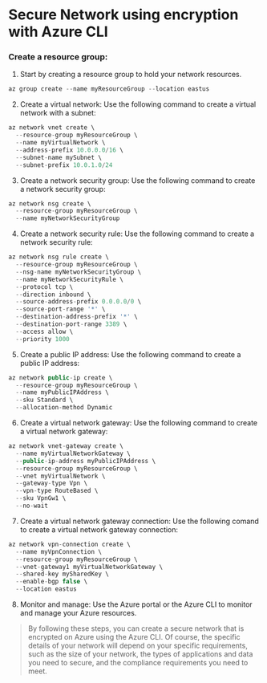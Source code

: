 # Secure Network using encryption with Azure CLI

### Create a resource group:

1. Start by creating a resource group to hold your network resources.

```js
az group create --name myResourceGroup --location eastus
```

2. Create a virtual network: Use the following command to create a virtual network with a subnet:

```js
az network vnet create \
  --resource-group myResourceGroup \
  --name myVirtualNetwork \
  --address-prefix 10.0.0.0/16 \
  --subnet-name mySubnet \
  --subnet-prefix 10.0.1.0/24
```

3. Create a network security group: Use the following command to create a network security group:

```js
az network nsg create \
  --resource-group myResourceGroup \
  --name myNetworkSecurityGroup
```

4. Create a network security rule: Use the following command to create a network security rule:

```js
az network nsg rule create \
  --resource-group myResourceGroup \
  --nsg-name myNetworkSecurityGroup \
  --name myNetworkSecurityRule \
  --protocol tcp \
  --direction inbound \
  --source-address-prefix 0.0.0.0/0 \
  --source-port-range '*' \
  --destination-address-prefix '*' \
  --destination-port-range 3389 \
  --access allow \
  --priority 1000
```

5. Create a public IP address: Use the following command to create a public IP address:

```js
az network public-ip create \
  --resource-group myResourceGroup \
  --name myPublicIPAddress \
  --sku Standard \
  --allocation-method Dynamic
```

6. Create a virtual network gateway: Use the following command to create a virtual network gateway:

```js
az network vnet-gateway create \
  --name myVirtualNetworkGateway \
  --public-ip-address myPublicIPAddress \
  --resource-group myResourceGroup \
  --vnet myVirtualNetwork \
  --gateway-type Vpn \
  --vpn-type RouteBased \
  --sku VpnGw1 \
  --no-wait
```

7. Create a virtual network gateway connection: Use the following comand to create a virtual network gateway connection: 

```js
az network vpn-connection create \
  --name myVpnConnection \
  --resource-group myResourceGroup \
  --vnet-gateway1 myVirtualNetworkGateway \
  --shared-key mySharedKey \
  --enable-bgp false \
  --location eastus
```

8. Monitor and manage: Use the Azure portal or the Azure CLI to monitor and manage your Azure resources.

>By following these steps, you can create a secure network that is encrypted on Azure using the Azure CLI. Of course, the specific details of your network will depend on your specific requirements, such as the size of your network, the types of applications and data you need to secure, and the compliance requirements you need to meet.